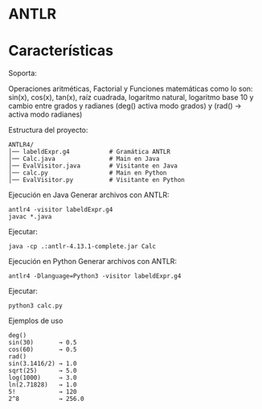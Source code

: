 # ANTLR

# Características 

Soporta:

Operaciones aritméticas, Factorial y Funciones matemáticas como lo son: sin(x), cos(x), tan(x), raíz cuadrada, logaritmo natural, logaritmo base 10 y cambio entre grados y radianes (deg()  activa modo grados) y (rad() → activa modo radianes)

Estructura del proyecto:

```
ANTLR4/
│── labeldExpr.g4           # Gramática ANTLR
│── Calc.java               # Main en Java
│── EvalVisitor.java        # Visitante en Java
│── calc.py                 # Main en Python
│── EvalVisitor.py          # Visitante en Python
```

Ejecución en Java
Generar archivos con ANTLR:
```
antlr4 -visitor labeldExpr.g4
javac *.java
```

Ejecutar:
```
java -cp .:antlr-4.13.1-complete.jar Calc

```
Ejecución en Python
Generar archivos con ANTLR:
```
antlr4 -Dlanguage=Python3 -visitor labeldExpr.g4
```

Ejecutar:
```
python3 calc.py
```
Ejemplos de uso
```
deg()
sin(30)       → 0.5
cos(60)       → 0.5
rad()
sin(3.1416/2) → 1.0
sqrt(25)      → 5.0
log(1000)     → 3.0
ln(2.71828)   → 1.0
5!            → 120
2^8           → 256.0

